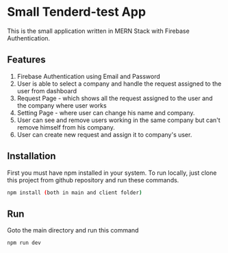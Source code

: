 # Small Tenderd-test App

This is the small application written in MERN Stack with Firebase Authentication.

## Features

1. Firebase Authentication using Email and Password
2. User is able to select a company and handle the request assigned to the user from dashboard
3. Request Page - which shows all the request assigned to the user and the company where user works
4. Setting Page - where user can change his name and company.
5. User can see and remove users working in the same company but can't remove himself from his company.
6. User can create new request and assign it to company's user.

## Installation

First you must have npm installed in your system. To run locally, just clone this project from github repository and run these commands.

```bash
npm install (both in main and client folder)
```

## Run

Goto the main directory and run this command

```bash
npm run dev
```
